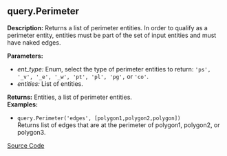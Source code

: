 ## query.Perimeter  
  
  
**Description:** Returns a list of perimeter entities. In order to qualify as a perimeter entity,
entities must be part of the set of input entities and must have naked edges.

  
  
**Parameters:**  
  * *ent\_type:* Enum, select the type of perimeter entities to return: `'ps', '_v', '_e', '_w',
'pt', 'pl', 'pg',` or `'co'`.  
  * *entities:* List of entities.  
  
**Returns:** Entities, a list of perimeter entities.  
**Examples:**  
  * `query.Perimeter('edges', [polygon1,polygon2,polygon])`  
    Returns list of edges that are at the perimeter of polygon1, polygon2, or polygon3.
  

[Source Code](https://github.com/design-automation/mobius-sim-funcs/blob/main/src/modules/functions/query/Perimeter.ts) 